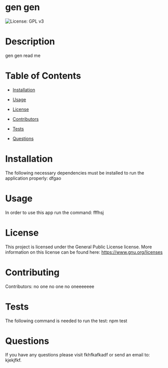 # gen gen

  ![License: GPL v3](https://img.shields.io/badge/License-GPLv3-blue.svg)

  # Description
  gen gen read me

  # Table of Contents 

  * [Installation](#installation)

  * [Usage](#usage)

  * [License](#license)

  * [Contributors](#contributors)

  * [Tests](#tests)

  * [Questions](#questions)

  # Installation
  The following necessary dependencies must be installed to run the application properly: dfgao

  # Usage
  In order to use this app run the command: fffhsj

  # License
  This project is licensed under the General Public License license. More information on this license can be found here: https://www.gnu.org/licenses

  # Contributing
  Contributors: no one no one no oneeeeeee

  # Tests
  The following command is needed to run the test: npm test

  # Questions
  If you have any questions please visit fkhfkafkadf or send an email to: kjekjfkf.
